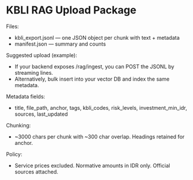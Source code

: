 KBLI RAG Upload Package
=======================

Files:
- kbli_export.jsonl — one JSON object per chunk with text + metadata
- manifest.json — summary and counts

Suggested upload (example):
- If your backend exposes /rag/ingest, you can POST the JSONL by streaming lines.
- Alternatively, bulk insert into your vector DB and index the same metadata.

Metadata fields:
- title, file_path, anchor, tags, kbli_codes, risk_levels, investment_min_idr, sources, last_updated

Chunking:
- ~3000 chars per chunk with ~300 char overlap. Headings retained for anchor.

Policy:
- Service prices excluded. Normative amounts in IDR only. Official sources attached.